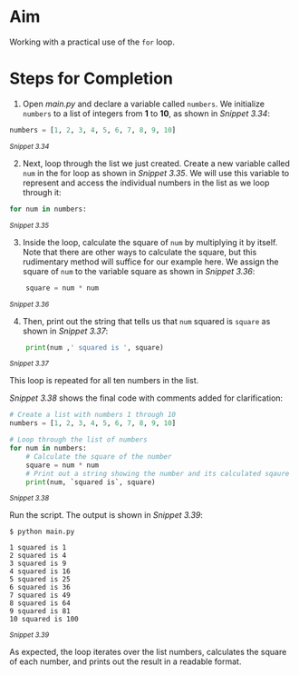 <!-- practice -->
# Aim

Working with a practical use of the `for` loop.

# Steps for Completion

1. Open _main.py_ and declare a variable called `numbers`. We initialize `numbers` to a list of integers from **1** to **10**, as shown in _Snippet 3.34_:

```python
numbers = [1, 2, 3, 4, 5, 6, 7, 8, 9, 10]
```

<sup>_Snippet 3.34_</sup>

2. Next, loop through the list we just created. Create a new variable called `num` in the for loop as shown in _Snippet 3.35_. We will use this variable to represent and access the individual numbers in the list as we loop through it:

```python
for num in numbers:
```

<sup>_Snippet 3.35_</sup>

3. Inside the loop, calculate the square of `num` by multiplying it by itself. Note that there are other ways to calculate the square, but this rudimentary method will suffice for our example here. We assign the square of `num` to the variable square as shown in _Snippet 3.36_:

```python
	square = num * num
```

<sup>_Snippet 3.36_</sup>

4. Then, print out the string that tells us that `num` squared is `square` as shown in _Snippet 3.37_:

```python
	print(num ,' squared is ', square)
```

<sup>_Snippet 3.37_</sup>

This loop is repeated for all ten numbers in the list.

_Snippet 3.38_ shows the final code with comments added for clarification:

```python
# Create a list with numbers 1 through 10
numbers = [1, 2, 3, 4, 5, 6, 7, 8, 9, 10]

# Loop through the list of numbers
for num in numbers:
	# Calculate the square of the number
	square = num * num
	# Print out a string showing the number and its calculated sqaure
	print(num, `squared is`, square)
```

<sup>_Snippet 3.38_</sup>

Run the script. The output is shown in _Snippet 3.39_:

```
$ python main.py

1 squared is 1
2 squared is 4
3 squared is 9
4 squared is 16
5 squared is 25
6 squared is 36
7 squared is 49
8 squared is 64
9 squared is 81
10 squared is 100
```

<sup>_Snippet 3.39_</sup>

As expected, the loop iterates over the list numbers, calculates the square of each number, and prints out the result in a readable format.
